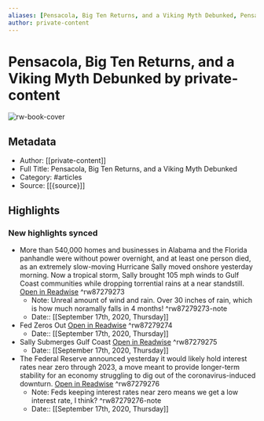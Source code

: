 ```yaml
---
aliases: [Pensacola, Big Ten Returns, and a Viking Myth Debunked, Pensacola, Big Ten Returns, and a Viking Myth Debunked]
author: private-content
---
```

# Pensacola, Big Ten Returns, and a Viking Myth Debunked by private-content

![rw-book-cover](https://readwise-assets.s3.amazonaws.com/static/images/article1.be68295a7e40.png)

## Metadata
- Author: [[private-content]]
- Full Title: Pensacola, Big Ten Returns, and a Viking Myth Debunked
- Category: #articles
- Source: [[{source}]]

## Highlights
### New highlights synced
- More than 540,000 homes and businesses in Alabama and the Florida panhandle were without power overnight, and at least one person died, as an extremely slow-moving Hurricane Sally moved onshore yesterday morning. Now a tropical storm, Sally brought 105 mph winds to Gulf Coast communities while dropping torrential rains at a near standstill. [Open in Readwise](https://readwise.io/open/87279273) ^rw87279273
    - Note: Unreal amount of wind and rain. Over 30 inches of rain, which is how much noramally falls in 4 months! ^rw87279273-note
    - Date:: [[September 17th, 2020, Thursday]]
- Fed Zeros Out [Open in Readwise](https://readwise.io/open/87279274) ^rw87279274
    - Date:: [[September 17th, 2020, Thursday]]
- Sally Submerges Gulf Coast [Open in Readwise](https://readwise.io/open/87279275) ^rw87279275
    - Date:: [[September 17th, 2020, Thursday]]
- The Federal Reserve announced yesterday it would likely hold interest rates near zero through 2023, a move meant to provide longer-term stability for an economy struggling to dig out of the coronavirus-induced downturn. [Open in Readwise](https://readwise.io/open/87279276) ^rw87279276
    - Note: Feds keeping interest rates near zero means we get a low interest rate, I think? ^rw87279276-note
    - Date:: [[September 17th, 2020, Thursday]]
